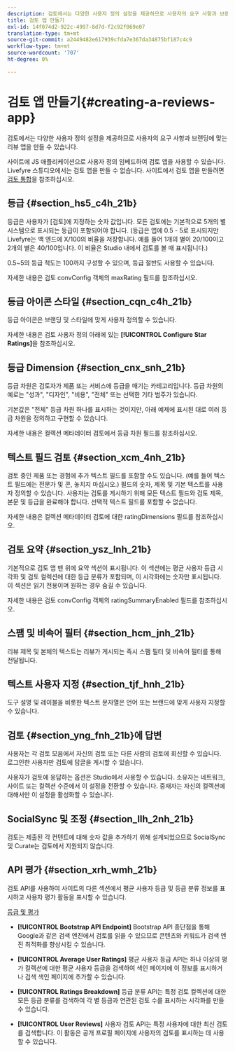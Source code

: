```yaml
---
description: 검토에서는 다양한 사용자 정의 설정을 제공하므로 사용자의 요구 사항과 브랜딩에 맞는 리뷰 앱을 만들 수 있습니다.
title: 검토 앱 만들기
exl-id: 14f074d2-922c-4997-8d7d-f2c92f069e07
translation-type: tm+mt
source-git-commit: a2449482e617939cfda7e367da34875bf187c4c9
workflow-type: tm+mt
source-wordcount: '707'
ht-degree: 0%

---
```


# 검토 앱 만들기{#creating-a-reviews-app}

검토에서는 다양한 사용자 정의 설정을 제공하므로 사용자의 요구 사항과 브랜딩에 맞는 리뷰 앱을 만들 수 있습니다.

사이트에 JS 애플리케이션으로 사용자 정의 임베드하여 검토 앱을 사용할 수 있습니다. Livefyre 스튜디오에서는 검토 앱을 만들 수 없습니다. 사이트에서 검토 앱을 만들려면 [검토 통합](/help/implementation/c-app-integrations/c-reviews-integration.md)을 참조하십시오.


## 등급 {#section_hs5_c4h_21b}

등급은 사용자가 [검토]에 지정하는 숫자 값입니다. 모든 검토에는 기본적으로 5개의 별 시스템으로 표시되는 등급이 포함되어야 합니다. (등급은 앱에 0.5 - 5로 표시되지만 Livefyre는 백 엔드에 X/100의 비율을 저장합니다. 예를 들어 1개의 별이 20/100이고 2개의 별은 40/100입니다. 이 비율은 Studio 내에서 검토를 볼 때 표시됩니다.)

0.5~5의 등급 척도는 100까지 구성할 수 있으며, 등급 절반도 사용할 수 있습니다.

자세한 내용은 검토 convConfig 객체의 maxRating 필드를 참조하십시오.

## 등급 아이콘 스타일 {#section_cqn_c4h_21b}

등급 아이콘은 브랜딩 및 스타일에 맞게 사용자 정의할 수 있습니다.

자세한 내용은 검토 사용자 정의 아래에 있는 **[!UICONTROL Configure Star Ratings]**&#x200B;을 참조하십시오.

## 등급 Dimension {#section_cnx_snh_21b}

등급 차원은 검토자가 제품 또는 서비스에 등급을 매기는 카테고리입니다. 등급 차원의 예로는 &quot;성과&quot;, &quot;디자인&quot;, &quot;비용&quot;, &quot;전체&quot; 또는 선택한 기타 범주가 있습니다.

기본값은 &quot;전체&quot; 등급 차원 하나를 표시하는 것이지만, 아래 예제에 표시된 대로 여러 등급 차원을 정의하고 구현할 수 있습니다.

자세한 내용은 컬렉션 메타데이터 검토에서 등급 차원 필드를 참조하십시오.

## 텍스트 필드 검토 {#section_xcm_4nh_21b}

검토 중인 제품 또는 경험에 추가 텍스트 필드를 포함할 수도 있습니다. (예를 들어 텍스트 필드에는 전문가 및 콘, 놓치지 마십시오.) 필드의 숫자, 제목 및 기본 텍스트를 사용자 정의할 수 있습니다. 사용자는 검토를 게시하기 위해 모든 텍스트 필드와 검토 제목, 본문 및 등급을 완료해야 합니다. 선택적 텍스트 필드를 포함할 수 없습니다.

자세한 내용은 컬렉션 메타데이터 검토에 대한 ratingDimensions 필드를 참조하십시오.

## 검토 요약 {#section_ysz_lnh_21b}

기본적으로 검토 앱 맨 위에 요약 섹션이 표시됩니다. 이 섹션에는 평균 사용자 등급 시각화 및 검토 컬렉션에 대한 등급 분류가 포함되며, 이 시각화에는 숫자만 표시됩니다. 이 섹션은 읽기 전용이며 원하는 경우 숨길 수 있습니다.

자세한 내용은 검토 convConfig 객체의 ratingSummaryEnabled 필드를 참조하십시오.

## 스팸 및 비속어 필터 {#section_hcm_jnh_21b}

리뷰 제목 및 본체의 텍스트는 리뷰가 게시되는 즉시 스팸 필터 및 비속어 필터를 통해 전달됩니다.

## 텍스트 사용자 지정 {#section_tjf_hnh_21b}

도구 설명 및 레이블을 비롯한 텍스트 문자열은 언어 또는 브랜드에 맞게 사용자 지정할 수 있습니다.

## 검토 {#section_yng_fnh_21b}에 답변

사용자는 각 검토 모음에서 자신의 검토 또는 다른 사람의 검토에 회신할 수 있습니다. 로그인한 사용자만 검토에 답글을 게시할 수 있습니다.

사용자가 검토에 응답하는 옵션은 Studio에서 사용할 수 있습니다. 소유자는 네트워크, 사이트 또는 컬렉션 수준에서 이 설정을 전환할 수 있습니다. 중재자는 자신의 컬렉션에 대해서만 이 설정을 활성화할 수 있습니다.

## SocialSync 및 조정 {#section_llh_2nh_21b}

검토는 제출된 각 컨텐트에 대해 숫자 값을 추가하기 위해 설계되었으므로 SocialSync 및 Curate는 검토에서 지원되지 않습니다.

## API 평가 {#section_xrh_wmh_21b}

검토 API를 사용하여 사이트의 다른 섹션에서 평균 사용자 등급 및 등급 분류 정보를 표시하고 사용자 평가 활동을 표시할 수 있습니다.

[등급 및 평가](https://api.livefyre.com/docs/apis/by-category/ratings-and-reviews)

* **[!UICONTROL Bootstrap API Endpoint]** Bootstrap API 종단점을 통해 Google과 같은 검색 엔진에서 검토를 읽을 수 있으므로 콘텐츠와 키워드가 검색 엔진 최적화를 향상시킬 수 있습니다.

* **[!UICONTROL Average User Ratings]** 평균 사용자 등급 API는 하나 이상의 평가 컬렉션에 대한 평균 사용자 등급을 검색하여 색인 페이지에 이 정보를 표시하거나 검색 색인 페이지에 추가할 수 있습니다.

* **[!UICONTROL Ratings Breakdown]** 등급 분류 API는 특정 검토 컬렉션에 대한 모든 등급 분류를 검색하여 각 별 등급과 연관된 검토 수를 표시하는 시각화를 만들 수 있습니다.

* **[!UICONTROL User Reviews]** 사용자 검토 API는 특정 사용자에 대한 최신 검토를 검색합니다. 이 활동은 공개 프로필 페이지에 사용자의 검토를 표시하는 데 사용할 수 있습니다.
